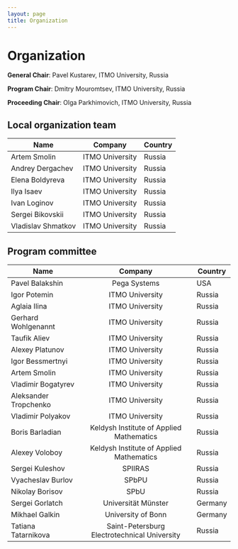 ```yaml
---
layout: page
title: Organization
---
```

# Organization

**General Chair**: Pavel Kustarev, ITMO University, Russia

**Program Chair**: Dmitry Mouromtsev, ITMO University, Russia

**Proceeding Сhair**: Olga Parkhimovich, ITMO University, Russia

## Local organization team

| Name          | Company       | Country |
| ------------- |:-------------:|---------|
| Artem Smolin         | ITMO University | Russia |
| Andrey Dergachev     | ITMO University | Russia |
| Elena Boldyreva      | ITMO University | Russia |
| Ilya Isaev           | ITMO University | Russia |
| Ivan Loginov         | ITMO University | Russia |
| Sergei Bikovskii     | ITMO University | Russia |
| Vladislav Shmatkov   | ITMO University | Russia |


## Program committee

| Name          | Company       | Country |
| ------------- |:-------------:|---------|
| Pavel Balakshin       | Pega Systems    | USA |
| Igor Potemin          | ITMO University | Russia |
| Aglaia Ilina          | ITMO University | Russia |
| Gerhard Wohlgenannt   | ITMO University | Russia |
| Taufik Aliev          | ITMO University | Russia |
| Alexey Platunov       | ITMO University | Russia |
| Igor Bessmertnyi      | ITMO University | Russia |
| Artem Smolin          | ITMO University | Russia |
| Vladimir Bogatyrev    | ITMO University | Russia |
| Aleksander Tropchenko | ITMO University | Russia |
| Vladimir Polyakov     | ITMO University | Russia |
| Boris Barladian       | Keldysh Institute of Applied Mathematics | Russia |
| Alexey Voloboy        | Keldysh Institute of Applied Mathematics | Russia |
| Sergei Kuleshov       | SPIIRAS         | Russia |
| Vyacheslav Burlov     | SPbPU           | Russia | 
| Nikolay Borisov       | SPbU                   | Russia   |
| Sergei Gorlatch       | Universität Münster    | Germany  |
| Mikhael Galkin        | University of Bonn     | Germany  |
| Tatiana Tatarnikova   | Saint-Petersburg Electrotechnical University | Russia |

